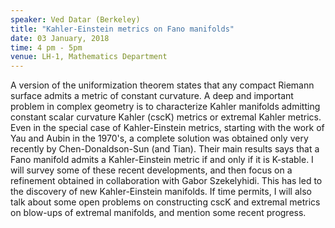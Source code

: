 ```yaml
---
speaker: Ved Datar (Berkeley)
title: "Kahler-Einstein metrics on Fano manifolds"
date: 03 January, 2018
time: 4 pm - 5pm
venue: LH-1, Mathematics Department
---
```


A version of the uniformization theorem states that any compact Riemann surface admits a metric of constant curvature. A deep and important problem in complex geometry is to characterize Kahler manifolds admitting constant scalar curvature Kahler (cscK) metrics or extremal Kahler metrics. Even in the special case of Kahler-Einstein metrics, starting with the work of Yau and Aubin in the 1970's, a complete solution was obtained only very recently by Chen-Donaldson-Sun (and Tian). Their main results says that a Fano manifold admits a Kahler-Einstein metric if and only if it is K-stable. I will survey some of these recent developments, and then focus on a refinement obtained in collaboration with Gabor Szekelyhidi. This has led to the discovery of new Kahler-Einstein manifolds. If time permits, I will also talk about some open problems on constructing cscK and extremal metrics on blow-ups of extremal manifolds, and mention some recent progress. 
